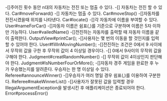 -[]주어진 횟수 동안 n대의 자동차는 전진 또는 멈출 수 있다. 
    -[] 자동차는 전진 할 수 있다. Car#moveForward()
    -[] 자동차는 멈출 수 있다. Car#moveStop()
-[]자동차를 전진시켰을때 위치를 나타낸다.  Car#locate()
-[]각 자동차에 이름을 부여할 수 있다. User#nameForCar()
    -[]자동차 이름은 쉼표(,)를 기준으로 구분하며 이름은 5자 이하만 가능하다. User#vailedName()
-[]전진하는 자동차를 출력할 때 자동차 이름을 같이 출력한다. OutputView#printCar();
-[]사용자는 몇 번의 이동을 할 것인지를 입력할 수 있어야 한다. User#fillInMovingNumber();
-[]전진하는 조건은 0에서 9 사이에서 무작위 값을 구한 후 무작위 값이 4 이상일 경우이다.
    -[] 0에서 9사이의 무작위 값을 구해야 한다. Judgment#creatRandomNumber()
    -[] 무작위 값이 4이상인지 판단해야 한다.   Judgment#IsNumberFourOrMore();
-[]자동차 경주 게임을 완료한 후 누가 우승했는지를 알려준다. 우승자는 한 명 이상일 수 있다. Referee#announceWinner()
    -[]우승자가 여러 명일 경우 쉼표(,)를 이용하여 구분한다.  Referee#makeWinnerList()
-[]사용자가 잘못된 값을 입력할 경우 IllegalArgumentException을 발생시킨 후 애플리케이션은 종료되어야 한다.    Error#processError()